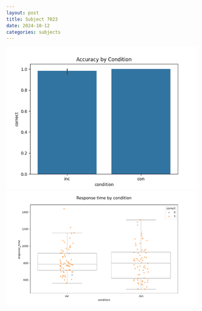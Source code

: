 ```yaml
---
layout: post
title: Subject 7023
date: 2024-10-12
categories: subjects
---
```


![](data/7023/run-2/7023_NF_acc.png)
![](data/7023/run-2/7023_NF_rt.png)
